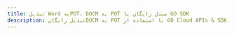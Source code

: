---title: تبدیل Word بهPOT، DOCM به POT مبدل رایگان یا GO SDKdescription: تبدیل رایگانDOCM به POT با استفاده از GO Cloud APIs & SDK. همچنین اسناد Microsoft Word و OpenOffice را در Cloud ایجاد، ویرایش و رندر کنید.---